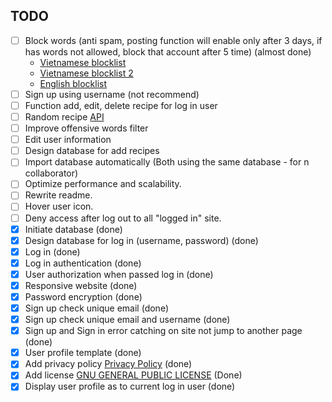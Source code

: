 ## TODO

-   [ ] Block words (anti spam, posting function will enable only after 3 days, if has words not allowed, block that account after 5 time) (almost done)
    -   [Vietnamese blocklist](https://github.com/blue-eyes-vn/vietnamese-offensive-words)
    -   [Vietnamese blocklist 2](https://github.com/Eris-182/vn-badwords)
    -   [English blocklist](https://github.com/zacanger/profane-words/tree/master)
-   [ ] Sign up using username (not recommend)
-   [ ] Function add, edit, delete recipe for log in user
-   [ ] Random recipe [API](www.themealdb.com/api/json/v1/1/random.php)
-   [ ] Improve offensive words filter
-   [ ] Edit user information
-   [ ] Design database for add recipes
-   [ ] Import database automatically (Both using the same database - for n collaborator)
-   [ ] Optimize performance and scalability.
-   [ ] Rewrite readme.
-   [ ] Hover user icon.
-   [ ] Deny access after log out to all "logged in" site.
-   [x] Initiate database (done)
-   [x] Design database for log in (username, password) (done)
-   [x] Log in (done)
-   [x] Log in authentication (done)
-   [x] User authorization when passed log in (done)
-   [x] Responsive website (done)
-   [x] Password encryption (done)
-   [x] Sign up check unique email (done)
-   [x] Sign up check unique email and username (done)
-   [x] Sign up and Sign in error catching on site not jump to another page (done)
-   [x] User profile template (done)
-   [x] Add privacy policy [Privacy Policy](https://www.termsfeed.com/live/fff0edc1-63bd-415e-999b-475e909da246) (done)
-   [x] Add license [GNU GENERAL PUBLIC LICENSE](LICENSE.html) (Done)
-   [x] Display user profile as to current log in user (done)
